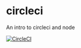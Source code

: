 # circleci
An intro to circleci and node


[![CircleCI](https://circleci.com/gh/ywalakamar/circleci/tree/develop.svg?style=svg&circle-token=991c14a3509a91889d3a5a1e32aa135e21bc3fe4)](https://circleci.com/gh/ywalakamar/circleci/tree/develop)
